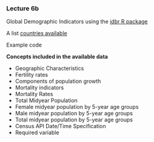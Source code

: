 ### Lecture 6b

Global Demographic Indicators using the [idbr R package](http://cran.nexr.com/web/packages/idbr/idbr.pdf)

A list [countries available](idbr_countriesList.md)

Example code


**Concepts included in the available data**
- Geographic Characteristics
- Fertility rates
- Components of population growth
- Mortality indicators
- Mortality Rates
- Total Midyear Population
- Female midyear population by 5-year age groups
- Male midyear population by 5-year age groups
- Total midyear population by 5-year age groups
- Census API Date/Time Specification
- Required variable
